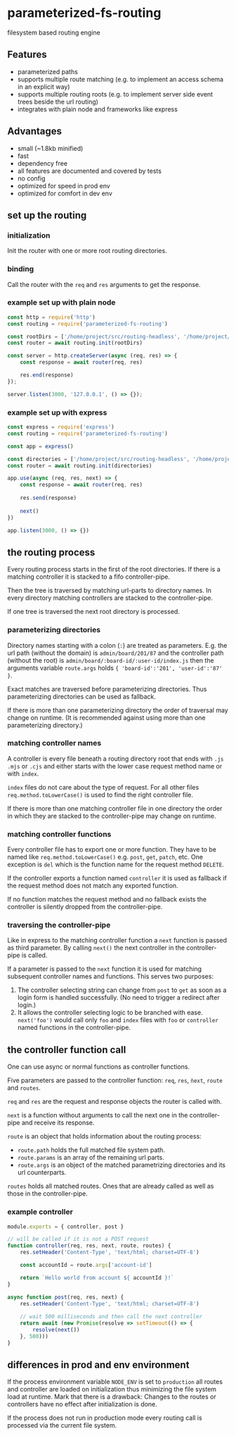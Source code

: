 # parameterized-fs-routing

filesystem based routing engine

## Features

* parameterized paths
* supports multiple route matching (e.g. to implement an access schema in an explicit way)
* supports multiple routing roots (e.g. to implement server side event trees beside the url routing)
* integrates with plain node and frameworks like express

## Advantages

* small (~1.8kb minified)
* fast
* dependency free
* all features are documented and covered by tests
* no config
* optimized for speed in prod env
* optimized for comfort in dev env

## set up the routing 

### initialization

Init the router with one or more root routing directories.

### binding 

Call the router with the `req` and `res` arguments to get the response.

### example set up with plain node

```js
const http = require('http')
const routing = require('parameterized-fs-routing')

const rootDirs = ['/home/project/src/routing-headless', '/home/project/src/routing-browser']
const router = await routing.init(rootDirs)

const server = http.createServer(async (req, res) => {
    const response = await router(req, res)

    res.end(response)
});

server.listen(3000, '127.0.0.1', () => {});
```

### example set up with express

```js
const express = require('express')
const routing = require('parameterized-fs-routing')

const app = express()

const directories = ['/home/project/src/routing-headless', '/home/project/src/routing-browser']
const router = await routing.init(directories)

app.use(async (req, res, next) => {
    const response = await router(req, res)
    
    res.send(response)
    
    next()
})

app.listen(3000, () => {})
```

## the routing process

Every routing process starts in the first of the root directories. If there is a 
matching controller it is stacked to a fifo controller-pipe. 

Then the tree is traversed by matching url-parts to directory names. In every 
directory matching controllers are stacked to the controller-pipe.

If one tree is traversed the next root directory is processed.

### parameterizing directories

Directory names starting with a colon (`:`) are treated as parameters.
E.g. the url path (without the domain) is `admin/board/201/87` and the 
controller path (without the root) is `admin/board/:board-id/:user-id/index.js` 
then the arguments variable `route.args` holds 
`{ 'board-id':'201', 'user-id':'87' }`.

Exact matches are traversed before parameterizing directories. Thus 
parameterizing directories can be used as fallback.

If there is more than one parameterizing directory the order of traversal may
change on runtime. (It is recommended against using more than one parameterizing
directory.)

### matching controller names

A controller is every file beneath a routing directory root that ends with `.js`
`.mjs` or `.cjs` and either starts with the lower case request method name or 
with `index`.

`index` files do not care about the type of request. For all other files 
`req.method.toLowerCase()` is used to find the right controller file.

If there is more than one matching controller file in one directory the order
in which they are stacked to the controller-pipe may change on runtime.

### matching controller functions

Every controller file has to export one or more function. They have to be named
like `req.method.toLowerCase()` e.g. `post`, `get`, `patch`, etc. One exception
is `del` which is the function name for the request method `DELETE`. 

If the controller exports a function named `controller` it is used as fallback 
if the request method does not match any exported function.

If no function matches the request method and no fallback exists the controller
is silently dropped from the controller-pipe.

### traversing the controller-pipe

Like in express to the matching controller function a `next` function is passed 
as third parameter. By calling `next()` the next controller in the 
controller-pipe is called.

If a parameter is passed to the `next` function it is used for matching 
subsequent controller names and functions. This serves two purposes: 
1. The controller selecting string can change from `post` to `get` as
soon as a login form is handled successfully. (No need to trigger a redirect
after login.)
2. It allows the controller selecting logic to be branched with ease. 
`next('foo')` would call only `foo` and `index` files with `foo` or `controller`
named functions in the controller-pipe.

## the controller function call

One can use async or normal functions as controller functions.

Five parameters are passed to the controller function: `req`, `res`, `ǹext`,
`route` and `routes`.

`req` and `res` are the request and response objects the router is called with.

`next` is a function without arguments to call the next one in the 
controller-pipe and receive its response.

`route` is an object that holds information about the routing process: 
- `route.path` holds the full matched file system path.
- `route.params` is an array of the remaining url parts.
- `route.args` is an object of the matched parametrizing directories and its url
counterparts.

`routes` holds all matched routes. Ones that are already called as well as those
in the controller-pipe.

### example controller

```js
module.exports = { controller, post }

// will be called if it is not a POST request
function controller(req, res, next, route, routes) {
    res.setHeader('Content-Type', 'text/html; charset=UTF-8')

    const accountId = route.args['account-id']

    return `Hello world from account ${ accountId }!`
}

async function post(req, res, next) {
    res.setHeader('Content-Type', 'text/html; charset=UTF-8')
    
    // wait 500 milliseconds and then call the next controller
    return await (new Promise(resolve => setTimeout(() => {
        resolve(next()) 
    }, 500)))
}
```

## differences in prod and env environment 

If the process environment variable `NODE_ENV` is set to `production` all routes 
and controller are loaded on initialization thus minimizing the file system load
at runtime. Mark that there is a drawback: Changes to the routes or controllers 
have no effect after initialization is done.

If the process does not run in production mode every routing call is processed 
via the current file system.
